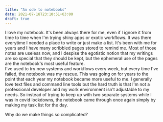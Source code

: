 ```yaml
---
title: "An ode to notebooks"
date: 2021-07-18T23:10:51+03:00
draft: true
---
```


I love my notebook. It's been always there for me, even if I ignore it from time to time when I'm trying shiny apps or exotic workflows. It was there everytime I needed a place to write or just make a list. It's been with me for years and I have many scribbled pages stored to remind me. Most of those notes are useless now, and I despise the egotistic notion that my writings are so special that they should be kept, but the ephemeral use of the pages are the notebook's most useful feature.                                              
                                                                                                  I've used to try new systems and workflows every week, but every time I've failed, the notebook was my rescue. This was going on for years to the point that each year my notebook became more useful to me. I generally love text files and command line tools but the hard truth is that I'm not a professional developer and my work environment isn't adjustable to my needs. So instead of trying to keep up with two separate systems while I was in covid lockdowns, the notebook came through once again simply by making my task list for the day.

Why do we make things so complicated?
